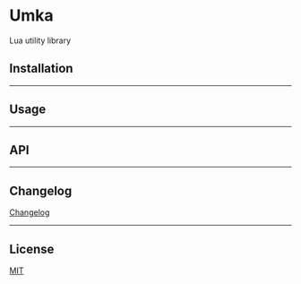 # Umka

Lua utility library


## Installation

--------------------------------------------------------------------------------

## Usage

--------------------------------------------------------------------------------

## API

--------------------------------------------------------------------------------

## Changelog
[Changelog][changelog-url]

--------------------------------------------------------------------------------

## License

[MIT][license-url]


[license-url]: LICENSE
[changelog-url]: CHANGELOG
